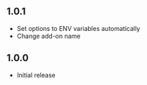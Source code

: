 ## 1.0.1

- Set options to ENV variables automatically
- Change add-on name

## 1.0.0

- Initial release